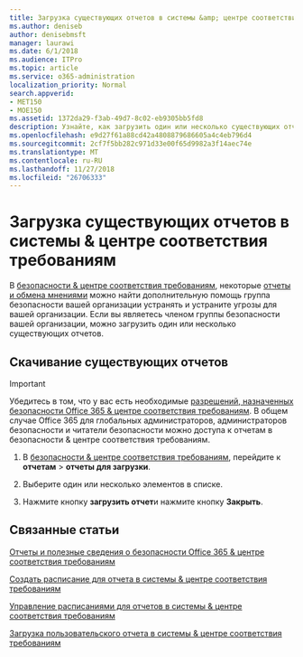 ```yaml
---
title: Загрузка существующих отчетов в системы &amp; центре соответствия требованиям
ms.author: deniseb
author: denisebmsft
manager: laurawi
ms.date: 6/1/2018
ms.audience: ITPro
ms.topic: article
ms.service: o365-administration
localization_priority: Normal
search.appverid:
- MET150
- MOE150
ms.assetid: 1372da29-f3ab-49d7-8c02-eb9305bb5fd8
description: Узнайте, как загрузить один или несколько существующих отчетов о безопасности &amp; центре соответствия требованиям.
ms.openlocfilehash: e9d27f61a88cd42a4808879686605a4c4eb796d4
ms.sourcegitcommit: 2cf7f5bb282c971d33e00f65d9982a3f14aec74e
ms.translationtype: MT
ms.contentlocale: ru-RU
ms.lasthandoff: 11/27/2018
ms.locfileid: "26706333"
---
```

# <a name="download-existing-reports-in-the-security-amp-compliance-center"></a>Загрузка существующих отчетов в системы &amp; центре соответствия требованиям

В [безопасности &amp; центре соответствия требованиям](https://security.microsoft.com), некоторые [отчеты и обмена мнениями](reports-and-insights-in-security-and-compliance.md) можно найти дополнительную помощь группа безопасности вашей организации устранять и устраните угрозы для вашей организации. Если вы являетесь членом группы безопасности вашей организации, можно загрузить один или несколько существующих отчетов. 
  
## <a name="download-existing-reports"></a>Скачивание существующих отчетов

> [!IMPORTANT]
> Убедитесь в том, что у вас есть необходимые [разрешений, назначенных безопасности Office 365 &amp; центре соответствия требованиям](permissions-in-the-security-and-compliance-center.md). В общем случае Office 365 для глобальных администраторов, администраторов безопасности и читатели безопасности можно доступа к отчетам в безопасности &amp; центре соответствия требованиям. 
  
1. В [безопасности &amp; центре соответствия требованиям](https://security.microsoft.com), перейдите к **отчетам** \> **отчеты для загрузки**.
    
2. Выберите один или несколько элементов в списке.
    
3. Нажмите кнопку **загрузить отчет**и нажмите кнопку **Закрыть**.
    
## <a name="related-topics"></a>Связанные статьи

[Отчеты и полезные сведения о безопасности Office 365 &amp; центре соответствия требованиям](reports-and-insights-in-security-and-compliance.md)
  
[Создать расписание для отчета в системы &amp; центре соответствия требованиям](create-a-schedule-for-a-report.md)
  
[Управление расписаниями для отчетов в системы &amp; центре соответствия требованиям](manage-schedules-for-multiple-reports.md)
  
[Загрузка пользовательского отчета в системы &amp; центре соответствия требованиям](set-up-and-download-a-custom-report.md)
  

